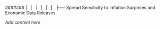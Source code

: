 ####### |   |   |   |   |   |   ├── Spread Sensitivity to Inflation Surprises and Economic Data Releases

*Add content here*
